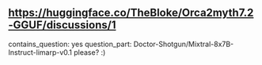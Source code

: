 ## https://huggingface.co/TheBloke/Orca2myth7.2-GGUF/discussions/1

contains_question: yes
question_part: Doctor-Shotgun/Mixtral-8x7B-Instruct-limarp-v0.1 please? :)